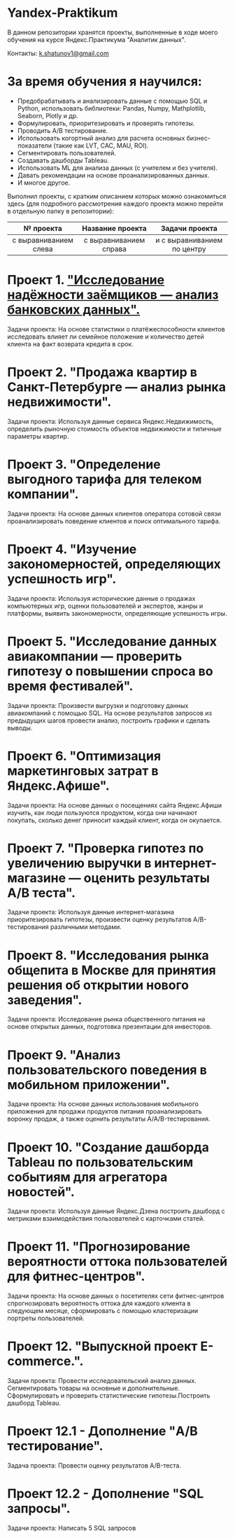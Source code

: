 # Yandex-Praktikum
В данном репозитории хранятся проекты, выполненные в ходе моего обучения на курсе Яндекс.Практикума "Аналитик данных".

Контакты: k.shatunov1@gmail.com

# За время обучения я научился:
- Предобрабатывать и анализировать данные с помощью SQL и Python, использовать библиотеки: Pandas, Numpy, Mathplotlib, Seaborn, Plotly и др.
- Формулировать, приоритезировать и проверять гипотезы.
- Проводить A/B тестирование.
- Использовать когортный анализ для расчета основных бизнес-показатели (такие как LVT, CAC, MAU, ROI).
- Сегментировать пользователей.
- Создавать дашборды Tableau.
- Использовать ML для анализа данных (с учителем и без учителя).
- Давать рекомендации на основе проанализированных данных.
- И многое другое.

Выполнил проекты, с кратким описанием которых можно ознакомиться здесь (для подробного рассмотрения каждого проекта можно перейти в отдельную папку в репозитории):

| № проекта              | Название проекта                                                               | Задачи проекта                                                     |
| :--------------------: | :----------------------------------------------------------------------------: |:------------------------------------------------------------------:|
| с выравниванием слева  | с выравниванием справа                                                         | и с выравниванием по центру |

# Проект 1. ["Исследование надёжности заёмщиков — анализ банковских данных".](https://github.com/KirillShatunov/Yandex-Praktikum/blob/main/%D0%9F%D1%80%D0%BE%D0%B5%D0%BA%D1%82%201.%20%D0%98%D1%81%D1%81%D0%BB%D0%B5%D0%B4%D0%BE%D0%B2%D0%B0%D0%BD%D0%B8%D0%B5%20%D0%BD%D0%B0%D0%B4%D1%91%D0%B6%D0%BD%D0%BE%D1%81%D1%82%D0%B8%20%D0%B7%D0%B0%D1%91%D0%BC%D1%89%D0%B8%D0%BA%D0%BE%D0%B2%20%E2%80%94%20%D0%B0%D0%BD%D0%B0%D0%BB%D0%B8%D0%B7%20%D0%B1%D0%B0%D0%BD%D0%BA%D0%BE%D0%B2%D1%81%D0%BA%D0%B8%D1%85%20%D0%B4%D0%B0%D0%BD%D0%BD%D1%8B%D1%85/credit_scoring_project.ipynb "Заголовок ссылки")
Задачи проекта: На основе статистики о платёжеспособности клиентов исследовать влияет ли семейное положение и количество детей клиента на факт возврата кредита в срок.

# Проект 2. "Продажа квартир в Санкт-Петербурге — анализ рынка недвижимости".
Задачи проекта: Используя данные сервиса Яндекс.Недвижимость, определить рыночную стоимость объектов недвижимости и типичные параметры квартир.

# Проект 3. "Определение выгодного тарифа для телеком компании".
Задачи проекта: На основе данных клиентов оператора сотовой связи проанализировать поведение клиентов и поиск оптимального тарифа.

# Проект 4. "Изучение закономерностей, определяющих успешность игр".
Задачи проекта: Используя исторические данные о продажах компьютерных игр, оценки пользователей и экспертов, жанры и платформы, выявить закономерности, определяющие успешность игры.

# Проект 5. "Исследование данных авиакомпании — проверить гипотезу о повышении спроса во время фестивалей".
Задачи проекта: Произвести выгрузки и подготовку данных авиакомпаний с помощью SQL. На основе результатов запросов из предыдущих шагов провести анализ, построить графики и сделать выводы.

# Проект 6. "Оптимизация маркетинговых затрат в Яндекс.Афише".
Задачи проекта: На основе данных о посещениях сайта Яндекс.Афиши изучить, как люди пользуются продуктом, когда они начинают покупать, сколько денег приносит каждый клиент, когда он окупается.

# Проект 7. "Проверка гипотез по увеличению выручки в интернет-магазине — оценить результаты A/B теста".
Задачи проекта: Используя данные интернет-магазина приоритезировать гипотезы, произвести оценку результатов A/B-тестирования различными методами.

# Проект 8. "Исследования рынка общепита в Москве для принятия решения об открытии нового заведения".
Задачи проекта: Исследование рынка общественного питания на основе открытых данных, подготовка презентации для инвесторов.

# Проект 9. "Анализ пользовательского поведения в мобильном приложении".
Задачи проекта: На основе данных использования мобильного приложения для продажи продуктов питания проанализировать воронку продаж, а также оценить результаты A/A/B-тестирования.

# Проект 10. "Создание дашборда Tableau по пользовательским событиям для агрегатора новостей".
Задачи проекта: Используя данные Яндекс.Дзена построить дашборд с метриками взаимодействия пользователей с карточками статей.

# Проект 11. "Прогнозирование вероятности оттока пользователей для фитнес-центров".
Задачи проекта: На основе данных о посетителях сети фитнес-центров спрогнозировать вероятность оттока для каждого клиента в следующем месяце, сформировать с помощью кластеризации портреты пользователей.

# Проект 12. "Выпускной проект E-commerce.".
Задачи проекта: Провести исследовательский анализ данных. Сегментировать товары на основные и дополнительные. Сформулировать и проверить статистические гипотезы.Построить дашборд Tableau.

# Проект 12.1 - Дополнение "A/B тестирование".
Задача проекта: Провести оценку результатов A/B-теста.

# Проект 12.2 - Дополнение "SQL запросы".
Задачи проекта: Написать 5 SQL запросов
